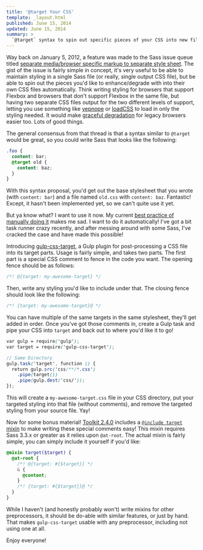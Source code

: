 ```yaml
---
title: '@target Your CSS'
template: _layout.html
published: June 15, 2014
updated: June 15, 2014
summary: >
  `@target` syntax to spin out specific pieces of your CSS into new files through a little bit of post processing.
---
```

Way back on January 5, 2012, a feature was made to the Sass issue queue titled [separate media/browser specific markup to separate style sheet](https://github.com/sass/sass/issues/241). The gist of the issue is fairly simple in concept, it's very useful to be able to maintain styling in a single Sass file (or really, single output CSS file), but be able to spin out the pieces you'd like to enhance/degrade with into their own CSS files automatically. Think writing styling for browsers that support Flexbox and browsers that don't support Flexbox in the same file, but having two separate CSS files output for the two different levels of support, letting you use something like [yepnope](http://yepnopejs.com/) or [loadCSS](https://github.com/filamentgroup/loadCSS) to load in only the styling needed. It would make [graceful degradation](https://github.com/sass/sass/issues/241#issuecomment-7881980) for legacy browsers easier too. Lots of good things.

The general consensus from that thread is that a syntax similar to `@target` would be great, so you could write Sass that looks like the following:

```scss
.foo {
  content: bar;
  @target old {
    content: baz;
  }
}
```

With this syntax proposal, you'd get out the base stylesheet that you wrote (with `content: bar`) and a file named `old.css` with `content: baz`. Fantastic! Except, it hasn't been implemented yet, so we can't quite use it yet.

But ya know what? I want to use it now. My current [best practice of manually doing it](http://pointnorth.io/#partial-structure) makes me sad. I want to do it automatically! I've got a bit task runner crazy recently, and after messing around with some Sass, I've cracked the case and have made this possible!

Introducing [gulp-css-target](https://github.com/snugug/gulp-css-target), a Gulp plugin for post-processing a CSS file into its target parts. Usage is fairly simple, and takes two parts. The first part is a special CSS comment to fence in the code you want. The opening fence should be as follows:

```scss
/*! @{target: my-awesome-target} */
```

Then, write any styling you'd like to include under that. The closing fence should look like the following:

```scss
/*! {target: my-awesome-target}@ */
```

You can have multiple of the same targets in the same stylesheet, they'll get added in order. Once you've got those comments in, create a Gulp task and pipe your CSS into `target` and back out to where you'd like it to go!

```scss
var gulp = require('gulp');
var target = require('gulp-css-target');

// Same Directory
gulp.task('target', function () {
  return gulp.src('css/**/*.css')
    .pipe(target())
    .pipe(gulp.dest('css/'));
});
```

This will create a `my-awesome-target.css` file in your CSS directory, put your targeted styling into that file (without comments), and remove the targeted styling from your source file. Yay!

Now for some bonus material! [Toolkit 2.4.0](https://github.com/Team-Sass/toolkit) includes a [`@include target` mixin](https://github.com/Team-Sass/toolkit#target) to make writing these special comments easy! This mixin requires Sass 3.3.x or greater as it relies upon `@at-root`. The actual mixin is fairly simple, you can simply include it yourself if you'd like:

```scss
@mixin target($target) {
  @at-root {
    /*! @{target: #{$target}} */
    & {
      @content;  
    }
    /*! {target: #{$target}}@ */  
  }
}
```

While I haven't (and honestly probably won't) write mixins for other preprocessors, it should be do-able with similar features, or just by hand. That makes `gulp-css-target` usable with any preprocessor, including not using one at all.

Enjoy everyone!
